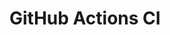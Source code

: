 # GitHub Actions CI































































































































































































































































































































































































































































































































































































































































































































































































































































































































































































































































































































































































































































































































































































































































































































































































































































































































































































